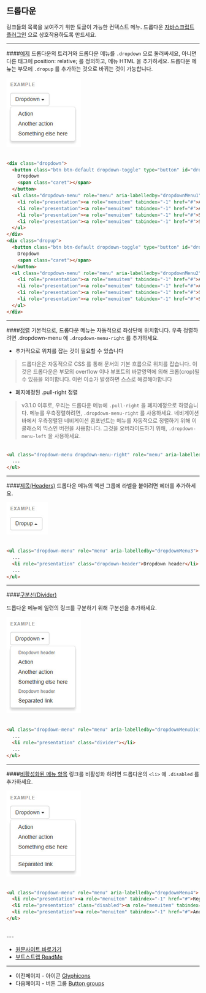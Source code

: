 ## 드롭다운

링크들의 목록을 보여주기 위한 토글이 가능한 컨텍스트 메뉴. 드롭다운 [자바스크립트 플러그인](http://bootstrapk.com/javascript/#dropdowns) 으로 상호작용하도록 만드세요.

---

####[예제](http://getbootstrap.com/components/#dropdowns-example)
드롭다운의 트리거와 드롭다운 메뉴를 `.dropdown` 으로 둘러싸세요, 아니면 다른 태그에 position: relative; 를 정의하고, 메뉴 HTML 을 추가하세요. 드롭다운 메뉴는 부모에 `.dropup` 를 추가하는 것으로 바뀌는 것이 가능합니다.    

![component_glyphicons_ex](../images/component_dropdown_01.jpg)

```html

<div class="dropdown">
  <button class="btn btn-default dropdown-toggle" type="button" id="dropdownMenu1" data-toggle="dropdown" aria-expanded="true">
    Dropdown
    <span class="caret"></span>
  </button>
  <ul class="dropdown-menu" role="menu" aria-labelledby="dropdownMenu1">
    <li role="presentation"><a role="menuitem" tabindex="-1" href="#">Action</a></li>
    <li role="presentation"><a role="menuitem" tabindex="-1" href="#">Another action</a></li>
    <li role="presentation"><a role="menuitem" tabindex="-1" href="#">Something else here</a></li>
    <li role="presentation"><a role="menuitem" tabindex="-1" href="#">Separated link</a></li>
  </ul>
</div>
<div class="dropup">
  <button class="btn btn-default dropdown-toggle" type="button" id="dropdownMenu2" data-toggle="dropdown" aria-expanded="true">
    Dropdown
    <span class="caret"></span>
  </button>
  <ul class="dropdown-menu" role="menu" aria-labelledby="dropdownMenu2">
    <li role="presentation"><a role="menuitem" tabindex="-1" href="#">Action</a></li>
    <li role="presentation"><a role="menuitem" tabindex="-1" href="#">Another action</a></li>
    <li role="presentation"><a role="menuitem" tabindex="-1" href="#">Something else here</a></li>
    <li role="presentation"><a role="menuitem" tabindex="-1" href="#">Separated link</a></li>
  </ul>
</div>

```    
---

####[정렬](http://getbootstrap.com/components/#dropdowns-alignment)
기본적으로, 드롭다운 메뉴는 자동적으로 좌상단에 위치합니다. 우측 정렬하려면 .dropdown-menu 에 `.dropdown-menu-right` 를 추가하세요.

* 추가적으로 위치를 잡는 것이 필요할 수 있습니다
> 드롭다운은 자동적으로 CSS 를 통해 문서의 기본 흐름으로 위치를 잡습니다. 이것은 드롭다운은 부모의 overflow 이나 뷰포트의 바깥영역에 의해 크롭(crop)될 수 있음을 의미합니다. 이런 이슈가 발생하면 스스로 해결해야합니다

* 폐지예정된 .pull-right 정렬    
>v3.1.0 이후로, 우리는 드롭다운 메뉴에 `.pull-right` 을 폐지예정으로 하였습니다. 메뉴를 우측정렬하려면, `.dropdown-menu-right` 를 사용하세요. 네비게이션바에서 우측정렬된 네비게이션 콤포넌트는 메뉴를 자동적으로 정렬하기 위해 이 클래스의 믹스인 버전을 사용합니다. 그것을 오버라이드하기 위해, `.dropdown-menu-left` 을 사용하세요.
```html

<ul class="dropdown-menu dropdown-menu-right" role="menu" aria-labelledby="dLabel">
  ...
</ul>

```    
---   

####[제목(Headers)](http://getbootstrap.com/components/#dropdowns-headers)
드롭다운 메뉴의 액션 그룹에 라벨을 붙이려면 헤더를 추가하세요.

![component_glyphicons_ex](../images/component_dropdown_02.jpg)

```html

<ul class="dropdown-menu" role="menu" aria-labelledby="dropdownMenu3">
  ...
  <li role="presentation" class="dropdown-header">Dropdown header</li>
  ...
</ul>

```     
---   

####[구분선(Divider)](http://getbootstrap.com/components/#dropdowns-divider)

드롭다운 메뉴에 일련의 링크를 구분하기 위해 구분선을 추가하세요.

![component_glyphicons_ex](../images/component_dropdown_03.jpg)

```html

<ul class="dropdown-menu" role="menu" aria-labelledby="dropdownMenuDivider">
  ...
  <li role="presentation" class="divider"></li>
  ...
</ul>
```   
---   

####[비활성화된 메뉴 항목](http://getbootstrap.com/components/#dropdowns-disabled)
링크를 비활성화 하려면 드롭다운의 `<li>` 에 `.disabled` 를 추가하세요.

![component_glyphicons_ex](../images/component_dropdown_04.jpg)

```html

<ul class="dropdown-menu" role="menu" aria-labelledby="dropdownMenu4">
  <li role="presentation"><a role="menuitem" tabindex="-1" href="#">Regular link</a></li>
  <li role="presentation" class="disabled"><a role="menuitem" tabindex="-1" href="#">Disabled link</a></li>
  <li role="presentation"><a role="menuitem" tabindex="-1" href="#">Another link</a></li>
</ul>
```   

<br />
---

* [원문사이트 바로가기](http://getbootstrap.com/components/#dropdowns)
* [부트스트랩 ReadMe](../README.md)

---
* 이전페이지 - 아이콘 [Glyphicons](docs/component_01_glyphicons.md)
* 다음페이지 - 버튼 그룹 [Button groups](docs/component_03_button.md)